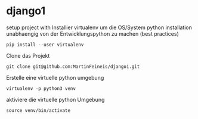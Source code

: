 # django1
setup project with
Installier virtualenv um die OS/System python installation unabhaengig von der Entwicklungspython zu machen (best practices)
```
pip install --user virtualenv
```
Clone das Projekt
```
git clone git@github.com:MartinFeineis/django1.git
```
Erstelle eine virtuelle python umgebung
```
virtualenv -p python3 venv
```
aktiviere die virtuelle python Umgebung
```
source venv/bin/activate
```
